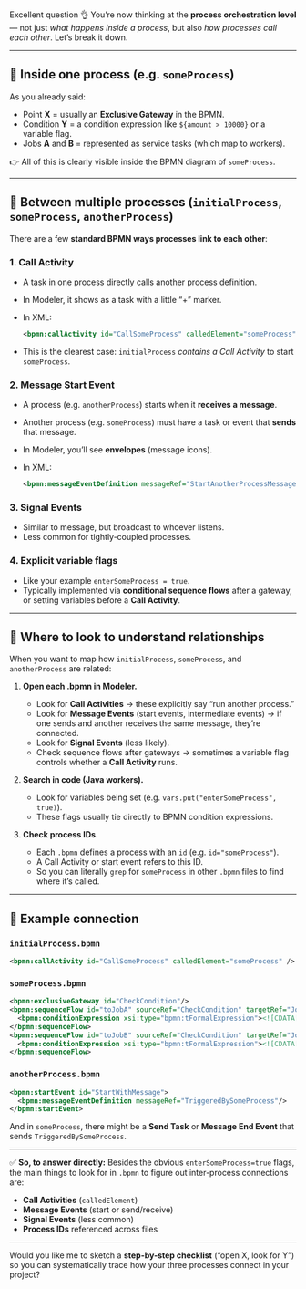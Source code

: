 Excellent question 👌 You’re now thinking at the **process orchestration level** — not just *what happens inside a process*, but also *how processes call each other*. Let’s break it down.

---

## 🔹 Inside one process (e.g. `someProcess`)

As you already said:

* Point **X** = usually an **Exclusive Gateway** in the BPMN.
* Condition **Y** = a condition expression like `${amount > 10000}` or a variable flag.
* Jobs **A** and **B** = represented as service tasks (which map to workers).

👉 All of this is clearly visible inside the BPMN diagram of `someProcess`.

---

## 🔹 Between multiple processes (`initialProcess`, `someProcess`, `anotherProcess`)

There are a few **standard BPMN ways processes link to each other**:

### 1. **Call Activity**

* A task in one process directly calls another process definition.
* In Modeler, it shows as a task with a little “+” marker.
* In XML:

  ```xml
  <bpmn:callActivity id="CallSomeProcess" calledElement="someProcess" />
  ```
* This is the clearest case: `initialProcess` *contains a Call Activity* to start `someProcess`.

### 2. **Message Start Event**

* A process (e.g. `anotherProcess`) starts when it **receives a message**.
* Another process (e.g. `someProcess`) must have a task or event that **sends** that message.
* In Modeler, you’ll see **envelopes** (message icons).
* In XML:

  ```xml
  <bpmn:messageEventDefinition messageRef="StartAnotherProcessMessage"/>
  ```

### 3. **Signal Events**

* Similar to message, but broadcast to whoever listens.
* Less common for tightly-coupled processes.

### 4. **Explicit variable flags**

* Like your example `enterSomeProcess = true`.
* Typically implemented via **conditional sequence flows** after a gateway, or setting variables before a **Call Activity**.

---

## 🔹 Where to look to understand relationships

When you want to map how `initialProcess`, `someProcess`, and `anotherProcess` are related:

1. **Open each .bpmn in Modeler.**

   * Look for **Call Activities** → these explicitly say “run another process.”
   * Look for **Message Events** (start events, intermediate events) → if one sends and another receives the same message, they’re connected.
   * Look for **Signal Events** (less likely).
   * Check sequence flows after gateways → sometimes a variable flag controls whether a **Call Activity** runs.

2. **Search in code (Java workers).**

   * Look for variables being set (e.g. `vars.put("enterSomeProcess", true)`).
   * These flags usually tie directly to BPMN condition expressions.

3. **Check process IDs.**

   * Each `.bpmn` defines a process with an `id` (e.g. `id="someProcess"`).
   * A Call Activity or start event refers to this ID.
   * So you can literally `grep` for `someProcess` in other `.bpmn` files to find where it’s called.

---

## 🔹 Example connection

### `initialProcess.bpmn`

```xml
<bpmn:callActivity id="CallSomeProcess" calledElement="someProcess" />
```

### `someProcess.bpmn`

```xml
<bpmn:exclusiveGateway id="CheckCondition"/>
<bpmn:sequenceFlow id="toJobA" sourceRef="CheckCondition" targetRef="JobA">
  <bpmn:conditionExpression xsi:type="bpmn:tFormalExpression"><![CDATA[${amount > 10000}]]></bpmn:conditionExpression>
</bpmn:sequenceFlow>
<bpmn:sequenceFlow id="toJobB" sourceRef="CheckCondition" targetRef="JobB">
  <bpmn:conditionExpression xsi:type="bpmn:tFormalExpression"><![CDATA[${amount <= 10000}]]></bpmn:conditionExpression>
</bpmn:sequenceFlow>
```

### `anotherProcess.bpmn`

```xml
<bpmn:startEvent id="StartWithMessage">
  <bpmn:messageEventDefinition messageRef="TriggeredBySomeProcess"/>
</bpmn:startEvent>
```

And in `someProcess`, there might be a **Send Task** or **Message End Event** that sends `TriggeredBySomeProcess`.

---

✅ **So, to answer directly:**
Besides the obvious `enterSomeProcess=true` flags, the main things to look for in `.bpmn` to figure out inter-process connections are:

* **Call Activities** (`calledElement`)
* **Message Events** (start or send/receive)
* **Signal Events** (less common)
* **Process IDs** referenced across files

---

Would you like me to sketch a **step-by-step checklist** (“open X, look for Y”) so you can systematically trace how your three processes connect in your project?
